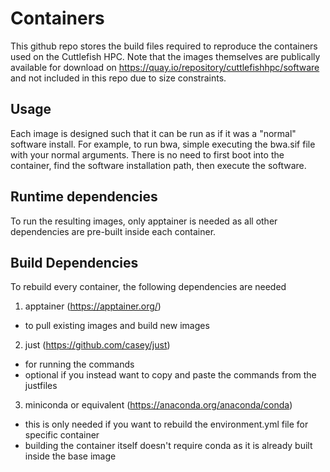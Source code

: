 # Containers
This github repo stores the build files required to reproduce the containers used on the Cuttlefish HPC.
Note that the images themselves are publically available for download on https://quay.io/repository/cuttlefishhpc/software
and not included in this repo due to size constraints.

## Usage
Each image is designed such that it can be run as if it was a "normal" software install. For example,
to run bwa, simple executing the bwa.sif file with your normal arguments. There is no need to first
boot into the container, find the software installation path, then execute the software.

## Runtime dependencies
To run the resulting images, only apptainer is needed as all other dependencies are pre-built inside
each container.

## Build Dependencies
To rebuild every container, the following dependencies are needed
1. apptainer (https://apptainer.org/)
  - to pull existing images and build new images
2. just (https://github.com/casey/just)
  - for running the commands
  - optional if you instead want to copy and paste the commands from the justfiles
3. miniconda or equivalent (https://anaconda.org/anaconda/conda)
  - this is only needed if you want to rebuild the environment.yml file for specific container
  - building the container itself doesn't require conda as it is already built inside the base image


